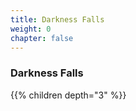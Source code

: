 ```yaml
---
title: Darkness Falls
weight: 0
chapter: false
---
```


### Darkness Falls

{{% children depth="3" %}}